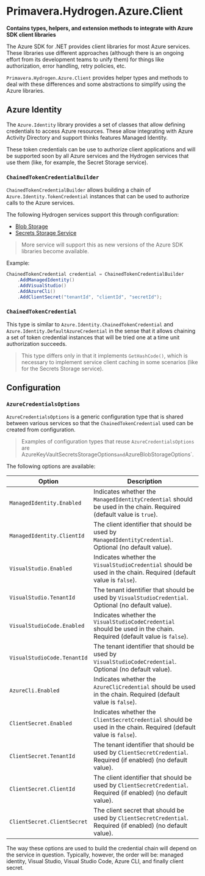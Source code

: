 # Primavera.Hydrogen.Azure.Client

**Contains types, helpers, and extension methods to integrate with Azure SDK client libraries**

The Azure SDK for .NET provides client libraries for most Azure services. These libraries use different approaches (although there is an ongoing effort from its development teams to unify them) for things like authorization, error handling, retry policies, etc.

`Primavera.Hydrogen.Azure.Client` provides helper types and methods to deal with these differences and some abstractions to simplify using the Azure libraries.

## Azure Identity

The `Azure.Identity` library provides a set of classes that allow defining credentials to access Azure resources. These allow integrating with Azure Activity Directory and support thinks features Managed Identity.

These token credentials can be use to authorize client applications and will be supported soon by all Azure services and the Hydrogen services that use them (like, for example, the Secret Storage service).

### `ChainedTokenCredentialBuilder`

`ChainedTokenCredentialBuilder` allows building a chain of `Azure.Identity.TokenCredential` instances that can be used to authorize calls to the Azure services.

The following Hydrogen services support this through configuration:

- [Blob Storage](./Storage.Azure.md)
- [Secrets Storage Service](/Security.Azure.md)

> More service will support this as new versions of the Azure SDK libraries become available.

Example:

```csharp
ChainedTokenCredential credential = ChainedTokenCredentialBuilder
    .AddManagedIdentity()
    .AddVisualStudio()
    .AddAzureCli()
    .AddClientSecret("tenantId", "clientId", "secretId");
```

### `ChainedTokenCredential`

This type is similar to `Azure.Identity.ChainedTokenCredential` and `Azure.Identity.DefaultAzureCredential` in the sense that it allows chaining a set of token credential instances that will be tried one at a time unit authorization succeeds.

> This type differs only in that it implements `GetHashCode()`, which is necessary to implement service client caching in some scenarios (like for the Secrets Storage service).

## Configuration

### `AzureCredentialsOptions`

`AzureCredentialsOptions` is a generic configuration type that is shared between various services so that the `ChainedTokenCredential` used can be created from configuration.

> Examples of configuration types that reuse `AzureCredentialsOptions` are AzureKeyVaultSecretsStorageOptions` and `AzureBlobStorageOptions`.

The following options are available:

| Option | Description |
| - | - |
| `ManagedIdentity.Enabled` | Indicates whether the `ManagedIdentityCredential` should be used in the chain. Required (default value is `true`). |
| `ManagedIdentity.ClientId` | The client identifier that should be used by `ManagedIdentityCredential`. Optional (no default value). |
| `VisualStudio.Enabled` | Indicates whether the `VisualStudioCredential` should be used in the chain. Required (default value is `false`). |
| `VisualStudio.TenantId` | The tenant identifier that should be used by `VisualStudioCredential`. Optional (no default value). |
| `VisualStudioCode.Enabled `| Indicates whether the `VisualStudioCodeCredential` should be used in the chain. Required (default value is `false`). |
| `VisualStudioCode.TenantId` | The tenant identifier that should be used by `VisualStudioCodeCredential`. Optional (no default value). |
| `AzureCli.Enabled` | Indicates whether the `AzureCliCredential` should be used in the chain. Required (default value is `false`). |
| `ClientSecret.Enabled` | Indicates whether the `ClientSecretCredential` should be used in the chain. Required (default value is `false`).  |
| `ClientSecret.TenantId` | The tenant identifier that should be used by `ClientSecretCredential`. Required (if enabled) (no default value). |
| `ClientSecret.ClientId` | The client identifier that should be used by `ClientSecretCredential`. Required (if enabled) (no default value). |
| `ClientSecret.ClientSecret` | The client secret that should be used by `ClientSecretCredential`. Required (if enabled) (no default value). |

The way these options are used to build the credential chain will depend on the service in question. Typically, however, the order will be: managed identity, Visual Studio, Visual Studio Code, Azure CLI, and finally client secret.